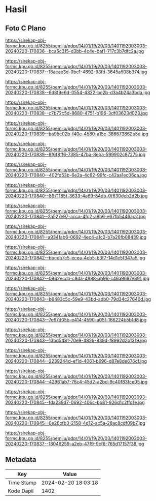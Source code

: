 # Hasil

## Foto C Plano

https://sirekap-obj-formc.kpu.go.id/8255/pemilu/pdpr/14/01/19/20/03/1401192003003-20240220-170836--bca5c315-d3bb-4c4e-baf1-717c3b7dfc2a.jpg

https://sirekap-obj-formc.kpu.go.id/8255/pemilu/pdpr/14/01/19/20/03/1401192003003-20240220-170837--16acae3d-0be1-4692-93fd-3645a508b374.jpg

https://sirekap-obj-formc.kpu.go.id/8255/pemilu/pdpr/14/01/19/20/03/1401192003003-20240220-170838--6d8f9e6d-0554-4322-bc2b-d3a4b24a3bda.jpg

https://sirekap-obj-formc.kpu.go.id/8255/pemilu/pdpr/14/01/19/20/03/1401192003003-20240220-170838--c7b72c5d-8680-4751-b196-3df03623d023.jpg

https://sirekap-obj-formc.kpu.go.id/8255/pemilu/pdpr/14/01/19/20/03/1401192003003-20240220-170839--ba95e02b-f40e-4580-a15c-386673862b5d.jpg

https://sirekap-obj-formc.kpu.go.id/8255/pemilu/pdpr/14/01/19/20/03/1401192003003-20240220-170839--8f6f8ff6-7385-47ba-8eba-599902c87275.jpg

https://sirekap-obj-formc.kpu.go.id/8255/pemilu/pdpr/14/01/19/20/03/1401192003003-20240220-170840--402fd53b-6e2a-4c62-99fc-c42aa1ec06ca.jpg

https://sirekap-obj-formc.kpu.go.id/8255/pemilu/pdpr/14/01/19/20/03/1401192003003-20240220-170840--8971185f-3633-4a69-84db-0f630deb2d2b.jpg

https://sirekap-obj-formc.kpu.go.id/8255/pemilu/pdpr/14/01/19/20/03/1401192003003-20240220-170841--3a527e97-acca-4fc2-a9b6-e67fb5446ac2.jpg

https://sirekap-obj-formc.kpu.go.id/8255/pemilu/pdpr/14/01/19/20/03/1401192003003-20240220-170841--a934fab6-0692-4ec4-a1c2-b7a26fb08439.jpg

https://sirekap-obj-formc.kpu.go.id/8255/pemilu/pdpr/14/01/19/20/03/1401192003003-20240220-170842--bbcdb7c5-ecea-4cb5-b3f7-14d1e5f347a5.jpg

https://sirekap-obj-formc.kpu.go.id/8255/pemilu/pdpr/14/01/19/20/03/1401192003003-20240220-170842--0962eccb-c8da-4888-ab96-c46a9697e891.jpg

https://sirekap-obj-formc.kpu.go.id/8255/pemilu/pdpr/14/01/19/20/03/1401192003003-20240220-170843--b6483c5c-59e9-43bd-adb0-79d34c27640d.jpg

https://sirekap-obj-formc.kpu.go.id/8255/pemilu/pdpr/14/01/19/20/03/1401192003003-20240220-170843--7e67d05b-e414-4590-a05f-166224b5b1d8.jpg

https://sirekap-obj-formc.kpu.go.id/8255/pemilu/pdpr/14/01/19/20/03/1401192003003-20240220-170843--13bd5481-70e9-4826-839d-f8992d2b1319.jpg

https://sirekap-obj-formc.kpu.go.id/8255/pemilu/pdpr/14/01/19/20/03/1401192003003-20240220-170844--2239244d-ef1d-4061-b696-d87e8de676cf.jpg

https://sirekap-obj-formc.kpu.go.id/8255/pemilu/pdpr/14/01/19/20/03/1401192003003-20240220-170844--42961ab7-76c4-45d2-a2bd-9c40f83fce05.jpg

https://sirekap-obj-formc.kpu.go.id/8255/pemilu/pdpr/14/01/19/20/03/1401192003003-20240220-170845--fda239d7-0692-406c-bb81-926d1c2ffd1e.jpg

https://sirekap-obj-formc.kpu.go.id/8255/pemilu/pdpr/14/01/19/20/03/1401192003003-20240220-170845--0e26cfb3-2158-4d12-ac5a-28ac8cdf09b7.jpg

https://sirekap-obj-formc.kpu.go.id/8255/pemilu/pdpr/14/01/19/20/03/1401192003003-20240220-170837--18046259-a2eb-47f9-9cf6-765d17157f38.jpg


## Metadata

| Key        | Value               |
| ---------- | ------------------- |
| Time Stamp | 2024-02-20 18:03:18 |
| Kode Dapil | 1402                |



